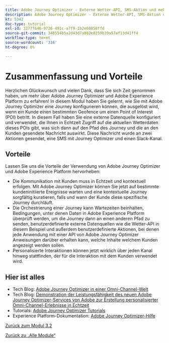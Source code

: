 ```yaml
---
title: Adobe Journey Optimizer - Externe Wetter-API, SMS-Aktion und mehr - Zusammenfassung
description: Adobe Journey Optimizer - Externe Wetter-API, SMS-Aktion und mehr - Zusammenfassung
kt: 5342
doc-type: tutorial
exl-id: 3277f646-9726-491c-a7f9-1b2e60858ffd
source-git-commit: 348554b5a2d43d7a882e8259b39a57af13d41ff4
workflow-type: tm+mt
source-wordcount: '316'
ht-degree: 0%

---
```


# Zusammenfassung und Vorteile

Herzlichen Glückwunsch und vielen Dank, dass Sie sich Zeit genommen haben, um mehr über Adobe Journey Optimizer und Adobe Experience Platform zu erfahren!
In diesem Modul haben Sie gelernt, wie Sie mit Adobe Journey Optimizer eine Journey konfigurieren können, die ausgelöst wird, wenn ein Kunde einen bestimmten Geofence um einen Point of Interest (POI) betritt. In diesem Fall haben Sie eine externe Datenquelle konfiguriert und verwendet, die Ihnen in Echtzeit Zugriff auf die aktuellen Wetterdaten dieses POIs gibt, was sich dann auf den Pfad des Journey und die an den Kunden gesendete Nachricht auswirkt. Diese Nachricht wurde an zwei Aktionen gesendet, eine SMS mit Journey Optimizer und einen Slack-Kanal.

## Vorteile

Lassen Sie uns die Vorteile der Verwendung von Adobe Journey Optimizer und Adobe Experience Platform hervorheben:

- Die Kommunikation mit Kunden muss in Echtzeit und kontextuell erfolgen. Mit Adobe Journey Optimizer können Sie jetzt auf bestimmte kundeninitiierte Ereignisse warten und eine kontextuelle Journey sorgfältig kuratieren, falls und wann der Kunde diese spezifische Journey durchläuft.
- Die Orchestrierung einer Journey kann Wartezeiten beinhalten, Bedingungen, unter denen Daten in Adobe Experience Platform überprüft werden, um die Journey dann an einen anderen Pfad zu senden, benutzerdefinierte externe Datenquellen wie die Wetter-API in diesem Beispiel und außerdem benutzerdefinierte Aktionen, bei denen jede Anwendung mit einer API von Adobe Journey Optimizer Anweisungen darüber erhalten kann, welche Inhalte welchem Kunden angezeigt werden sollen.
- Personalisierte Interaktionen können jetzt wirklich über jeden Kanal hinweg stattfinden, der für die Interaktion mit dem Kunden verwendet wird.

## Hier ist alles

- Tech Blog: [Adobe Journey Optimizer in einer Omni-Channel-Welt](https://medium.com/adobetech/journey-orchestration-in-an-omnichannel-world-3a2d32d556d9)
- Tech Blog: [Demonstration der Leistungsfähigkeit des neuen Adobe Journey Optimizer-Services von Adobe zur Erstellung personalisierter Omni-Channel-Erlebnisse in Echtzeit](https://medium.com/adobetech/demonstrating-the-power-of-adobes-new-journey-orchestration-service-to-build-personalized-aa60d88cd34)
- Tutorials: [Adobe Journey Optimizer Tutorials](https://experienceleague.adobe.com/docs/journey-orchestration-learn/tutorials/understanding-journey-orchestration.html?lang=de)
- Experience Platform-Dokumentation: [Adobe Journey Optimizer-Hilfe](https://experienceleague.adobe.com/docs/journeys/using/journey-orchestration-home.html?lang=de)

[Zurück zum Modul 3.2](journey-orchestration-external-weather-api-sms.md)

[Zurück zu „Alle Module“](../../../overview.md)
